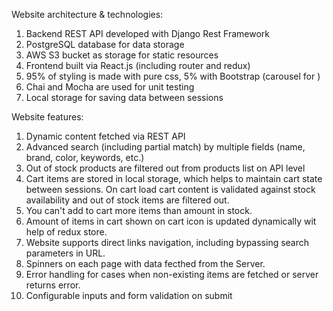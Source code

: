 Website architecture & technologies:
1. Backend REST API developed with Django Rest Framework
2. PostgreSQL database for data storage
3. AWS S3 bucket as storage for static resources
4. Frontend built via React.js (including router and redux)
5. 95% of styling is made with pure css, 5% with Bootstrap (carousel for )
6. Chai and Mocha are used for unit testing
7. Local storage for saving data between sessions

Website features:
1. Dynamic content fetched via REST API
2. Advanced search (including partial match) by multiple fields (name, brand, color, keywords, etc.)
3. Out of stock products are filtered out from products list on API level
4. Cart items are stored in local storage, which helps to maintain cart state between sessions. On cart load cart content is validated against stock availability and out of stock items are filtered out.
5. You can't add to cart more items than amount in stock.
6. Amount of items in cart shown on cart icon is updated dynamically wit help of redux store.
7. Website supports direct links navigation, including bypassing search parameters in URL.
8. Spinners on each page with data fecthed from the Server.
9. Error handling for cases when non-existing items are fetched or server returns error.
10. Configurable inputs and form validation on submit
          
